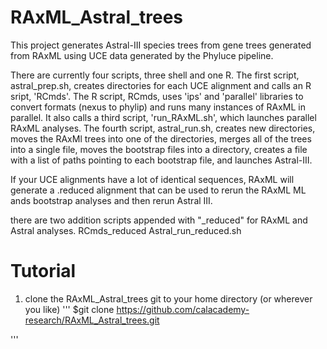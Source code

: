 # RAxML_Astral_trees
This project generates Astral-III species trees from gene trees generated from RAxML using UCE data generated by the Phyluce pipeline.

There are currently four scripts, three shell and one R.
The first script, astral_prep.sh, creates directories for each UCE alignment and calls an R sript, 'RCmds'.
The R script, RCmds, uses 'ips' and 'parallel' libraries to convert formats (nexus to phylip) and runs many instances of RAxML in parallel. It also calls a third script, 'run_RAxML.sh', which launches parallel RAxML analyses.
The fourth script, astral_run.sh, creates new directories, moves the RAxMl trees into one of the directories, merges all of the trees into a single file, moves the bootstrap files into a directory, creates a file with a list of paths pointing to each bootstrap file, and launches Astral-III.

If your UCE alignments have a lot of identical sequences, RAxML will generate a .reduced alignment that can be used to rerun the RAxML ML ands bootstrap analyses and then rerun Astral III.

there are two addition scripts appended with "_reduced" for RAxML and Astral analyses.
RCmds_reduced
Astral_run_reduced.sh

# Tutorial
1. clone the RAxML_Astral_trees git to your home directory (or wherever you like)
'''
$git clone https://github.com/calacademy-research/RAxML_Astral_trees.git

'''
